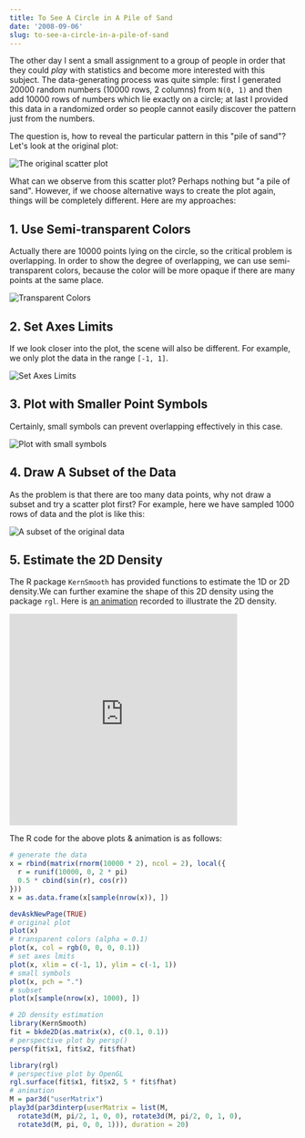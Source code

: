 ```yaml
---
title: To See A Circle in A Pile of Sand
date: '2008-09-06'
slug: to-see-a-circle-in-a-pile-of-sand
---
```


The other day I sent a small assignment to a group of people in order that they could _play_ with statistics and become more interested with this subject. The data-generating process was quite simple: first I generated 20000 random numbers (10000 rows, 2 columns) from `N(0, 1)` and then add 10000 rows of numbers which lie exactly on a circle; at last I provided this data in a randomized order so people cannot easily discover the pattern just from the numbers.

The question is, how to reveal the particular pattern in this "pile of sand"? Let's look at the original plot:

![The original scatter plot](https://db.yihui.org/imgur/TfwQw.png)

What can we observe from this scatter plot? Perhaps nothing but "a pile of sand". However, if we choose alternative ways to create the plot again, things will be completely different. Here are my approaches:

## 1. Use Semi-transparent Colors

Actually there are 10000 points lying on the circle, so the critical problem is overlapping. In order to show the degree of overlapping, we can use semi-transparent colors, because the color will be more opaque if there are many points at the same place.

![Transparent Colors](https://db.yihui.org/imgur/CwPVN.png)

## 2. Set Axes Limits

If we look closer into the plot, the scene will also be different. For example, we only plot the data in the range `[-1, 1]`.

![Set Axes Limits](https://db.yihui.org/imgur/szpEf.png)

## 3. Plot with Smaller Point Symbols

Certainly, small symbols can prevent overlapping effectively in this case.

![Plot with small symbols](https://db.yihui.org/imgur/xszYg.png)

## 4. Draw A Subset of the Data

As the problem is that there are too many data points, why not draw a subset and try a scatter plot first? For example, here we have sampled 1000 rows of data and the plot is like this:

![A subset of the original data](https://db.yihui.org/imgur/NGl93.png)

## 5. Estimate the 2D Density

The R package `KernSmooth` has provided functions to estimate the 1D or 2D density.We can further examine the shape of this 2D density using the package `rgl`. Here is [an animation](http://vimeo.com/4745847) recorded to illustrate the 2D density.

<iframe src="https://player.vimeo.com/video/4745847?title=0&amp;byline=0&amp;portrait=0" width="400" height="372" frameborder="0" webkitAllowFullScreen mozallowfullscreen allowFullScreen></iframe>

The R code for the above plots & animation is as follows:

```r 
# generate the data
x = rbind(matrix(rnorm(10000 * 2), ncol = 2), local({
  r = runif(10000, 0, 2 * pi)
  0.5 * cbind(sin(r), cos(r))
}))
x = as.data.frame(x[sample(nrow(x)), ])

devAskNewPage(TRUE)
# original plot
plot(x)
# transparent colors (alpha = 0.1)
plot(x, col = rgb(0, 0, 0, 0.1))
# set axes lmits
plot(x, xlim = c(-1, 1), ylim = c(-1, 1))
# small symbols
plot(x, pch = ".")
# subset
plot(x[sample(nrow(x), 1000), ])

# 2D density estimation
library(KernSmooth)
fit = bkde2D(as.matrix(x), c(0.1, 0.1))
# perspective plot by persp()
persp(fit$x1, fit$x2, fit$fhat)

library(rgl)
# perspective plot by OpenGL
rgl.surface(fit$x1, fit$x2, 5 * fit$fhat)
# animation
M = par3d("userMatrix")
play3d(par3dinterp(userMatrix = list(M,
  rotate3d(M, pi/2, 1, 0, 0), rotate3d(M, pi/2, 0, 1, 0),
  rotate3d(M, pi, 0, 0, 1))), duration = 20)
```

